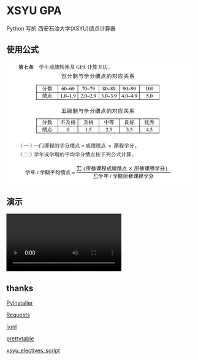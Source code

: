 # XSYU GPA

Python 写的 西安石油大学(XSYU)绩点计算器

## 使用公式
![formula](formula.png)

## 演示
![](a.mkv)

## thanks

[PyInstaller](https://pyinstaller.org/)

[Requests](https://requests.readthedocs.io/)

[lxml](https://lxml.de/)

[prettytable](https://github.com/jazzband/prettytable)

[xsyu_electives_script](https://github.com/OhYesYesYes/xsyu_electives_script)